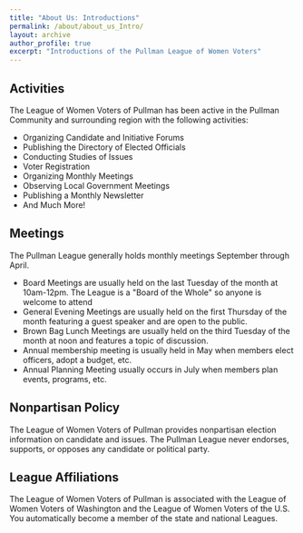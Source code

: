 ```yaml
---
title: "About Us: Introductions"
permalink: /about/about_us_Intro/
layout: archive
author_profile: true
excerpt: "Introductions of the Pullman League of Women Voters"
---
```


## Activities

The League of Women Voters of Pullman has been active in the Pullman Community and surrounding region with the following activities:
* Organizing Candidate and Initiative Forums
* Publishing the Directory of Elected Officials
* Conducting Studies of Issues
* Voter Registration
* Organizing Monthly Meetings
* Observing Local Government Meetings
* Publishing a Monthly Newsletter
* And Much More!

## Meetings

The Pullman League generally holds monthly meetings September through April.
* Board Meetings are usually held on the last Tuesday of the month at 10am-12pm. The League is a "Board of the Whole" so anyone is welcome to attend
* General Evening Meetings are usually held on the first Thursday of the month featuring a guest speaker and are open to the public.
* Brown Bag Lunch Meetings are usually held on the third Tuesday of the month at noon and features a topic of discussion.    
* Annual membership meeting is usually held in May when members elect officers, adopt a budget, etc.
* Annual Planning Meeting usually occurs in July when members plan events, programs, etc.

## Nonpartisan Policy

The League of Women Voters of Pullman provides nonpartisan election information on candidate and issues. The Pullman League never endorses, supports, or opposes any candidate or political party.

## League Affiliations

The League of Women Voters of Pullman is associated with the League of Women Voters of Washington and the League of Women Voters of the U.S. You automatically become a member of the state and national Leagues.

